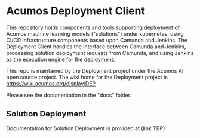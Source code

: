 <!---
.. ===============LICENSE_START=======================================================
.. Acumos CC-BY-4.0
.. ===================================================================================
.. Copyright (C) 2019 AT&T Intellectual Property & Tech Mahindra. All rights reserved.
.. ===================================================================================
.. This Acumos documentation file is distributed by AT&T and Tech Mahindra
.. under the Creative Commons Attribution 4.0 International License (the "License");
.. you may not use this file except in compliance with the License.
.. You may obtain a copy of the License at
..
..      http://creativecommons.org/licenses/by/4.0
..
.. This file is distributed on an "AS IS" BASIS,
.. WITHOUT WARRANTIES OR CONDITIONS OF ANY KIND, either express or implied.
.. See the License for the specific language governing permissions and
.. limitations under the License.
.. ===============LICENSE_END=========================================================
-->

# Acumos Deployment Client

This repository holds components and tools supporting deployment of Acumos
machine learning models ("solutions") under kubernetes, using CI/CD
infrastructure components based upon Camunda and Jenkins. The Deployment Client
handles the interface between Camunda and Jenkins, processing solution
deployment requests from Camunda, and using Jenkins as the execution engine for
the deployment.

This repo is maintained by the Deployment project under the Acumos AI open
source project. The wiki home for the Deployment project is
https://wiki.acumos.org/display/DEP.

Please see the documentation in the "docs" folder.

## Solution Deployment

Documentation for Solution Deployment is provided at
(link TBP)
